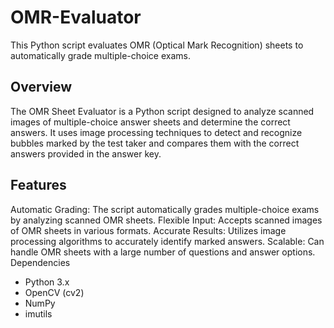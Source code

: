 # OMR-Evaluator
This Python script evaluates OMR (Optical Mark Recognition) sheets to automatically grade multiple-choice exams.

## Overview
The OMR Sheet Evaluator is a Python script designed to analyze scanned images of multiple-choice answer sheets and determine the correct answers. It uses image processing techniques to detect and recognize bubbles marked by the test taker and compares them with the correct answers provided in the answer key.

## Features
Automatic Grading: The script automatically grades multiple-choice exams by analyzing scanned OMR sheets.
Flexible Input: Accepts scanned images of OMR sheets in various formats.
Accurate Results: Utilizes image processing algorithms to accurately identify marked answers.
Scalable: Can handle OMR sheets with a large number of questions and answer options.
Dependencies
* Python 3.x
* OpenCV (cv2)
* NumPy
* imutils
